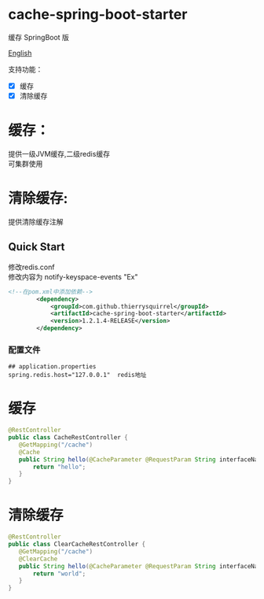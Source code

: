 # cache-spring-boot-starter

缓存 SpringBoot 版

[English](./README.md)

支持功能：
- [x] 缓存  
- [X] 清除缓存  

# 缓存： 
 提供一级JVM缓存,二级redis缓存  
 可集群使用  
 
# 清除缓存:  
 提供清除缓存注解  
 
## Quick Start

  修改redis.conf  
  修改内容为 notify-keyspace-events "Ex"  

```xml
<!--在pom.xml中添加依赖-->
        <dependency>
            <groupId>com.github.thierrysquirrel</groupId>
            <artifactId>cache-spring-boot-starter</artifactId>
            <version>1.2.1.4-RELEASE</version>
        </dependency>
``` 

 ### 配置文件
 
 ```properties
 ## application.properties
spring.redis.host="127.0.0.1"  redis地址
 ```

# 缓存 

 ```java
@RestController
public class CacheRestController {
    @GetMapping("/cache")
    @Cache
    public String hello(@CacheParameter @RequestParam String interfaceName,@RequestParam String versionNo,@CacheParameter @RequestParam long timeStamp) {
        return "hello";
    }
}
 ```

# 清除缓存

 ```java
@RestController
public class ClearCacheRestController {
    @GetMapping("/cache")
    @ClearCache
    public String hello(@CacheParameter @RequestParam String interfaceName,@RequestParam String versionNo,@CacheParameter @RequestParam long timeStamp) {
        return "world";
    }
}
 ```
